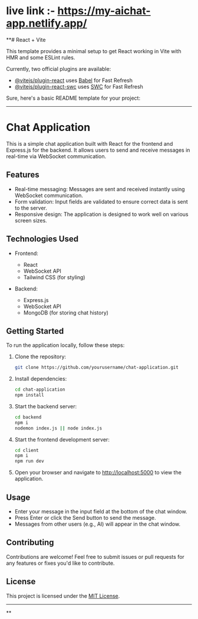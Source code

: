 # live link :- https://my-aichat-app.netlify.app/

**# React + Vite

This template provides a minimal setup to get React working in Vite with HMR and some ESLint rules.

Currently, two official plugins are available:

- [@vitejs/plugin-react](https://github.com/vitejs/vite-plugin-react/blob/main/packages/plugin-react/README.md) uses [Babel](https://babeljs.io/) for Fast Refresh
- [@vitejs/plugin-react-swc](https://github.com/vitejs/vite-plugin-react-swc) uses [SWC](https://swc.rs/) for Fast Refresh


Sure, here's a basic README template for your project:

---

# Chat Application

This is a simple chat application built with React for the frontend and Express.js for the backend. It allows users to send and receive messages in real-time via WebSocket communication.

## Features

- Real-time messaging: Messages are sent and received instantly using WebSocket communication.
- Form validation: Input fields are validated to ensure correct data is sent to the server.
- Responsive design: The application is designed to work well on various screen sizes.

## Technologies Used

- Frontend:
  - React
  - WebSocket API
  - Tailwind CSS (for styling)

- Backend:
  - Express.js
  - WebSocket API
  - MongoDB (for storing chat history)

## Getting Started

To run the application locally, follow these steps:

1. Clone the repository:

   ```bash
   git clone https://github.com/yourusername/chat-application.git
   ```

2. Install dependencies:

   ```bash
   cd chat-application
   npm install
   ```

3. Start the backend server:

   ```bash
   cd backend
   npm i
   nodemon index.js || node index.js
   ```

4. Start the frontend development server:

   ```bash
   cd client
   npm i
   npm run dev
   ```

5. Open your browser and navigate to [http://localhost:5000](http://localhost:5173) to view the application.

## Usage

- Enter your message in the input field at the bottom of the chat window.
- Press Enter or click the Send button to send the message.
- Messages from other users (e.g., AI) will appear in the chat window.

## Contributing

Contributions are welcome! Feel free to submit issues or pull requests for any features or fixes you'd like to contribute.

## License

This project is licensed under the [MIT License](LICENSE).

---

**
